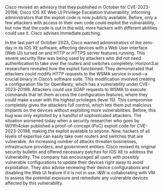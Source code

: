 Cisco revised an advisory that they published in October for CVE-2023-20198, Cisco IOS XE Web UI Privilege Escalation Vulnerability, informing administrators that the exploit code is now publicly available. Before, only a few attackers with access to their own code could exploit the vulnerability, but now that the code is out in the wild, more hackers with different abilities could use it. Cisco advises immediate patching.

In the last part of October 2023, Cisco warned administrators of the zero-day in its IOS XE software, affecting devices with a Web User Interface (Web UI) turned on and HTTP or HTTPS server features running. This severe security flaw was being used by attackers who did not need authentication to take over the routers and switches completely.
Horizon3.ai researchers revealed how the exploit functioned. They demonstrated that attackers could modify HTTP requests to the WSMA service in iosd—a crucial binary in Cisco’s software suite. This modification involved creating a configuration file for OpenResty, which has a vulnerability under CVE-2023-20198. 
Attackers could use SOAP requests to WSMA to execute commands that let them access the configuration features, where they could make a user with the highest privileges (level 15). This compromise completely gives the attackers full control, which lets them put malicious implants on the devices without exploiting more vulnerabilities.
Before, this bug was only exploited by a handful of sophisticated attackers. The situation worsened today when a security researcher who goes by W01fh4cker published a proof-of-concept (PoC) exploit code for CVE-2023-20198, making the exploit available to anyone. Now, hackers of all levels of expertise can easily take over routers and switches that are vulnerable. An increasing number of attacks threaten businesses, infrastructure providers, and government entities.
Cisco revised its original security bulletin and offered necessary patches for IOS XE to address the vulnerability. The company has encouraged all users with possibly vulnerable configurations to update their devices right away to avoid exploitation. They also advise reviewing their device configurations and disabling the Web UI feature if it is not in use. 
I&W is collaborating with VM to assess the potential exposure and remediate any vulnerable devices affected by this vulnerability.


